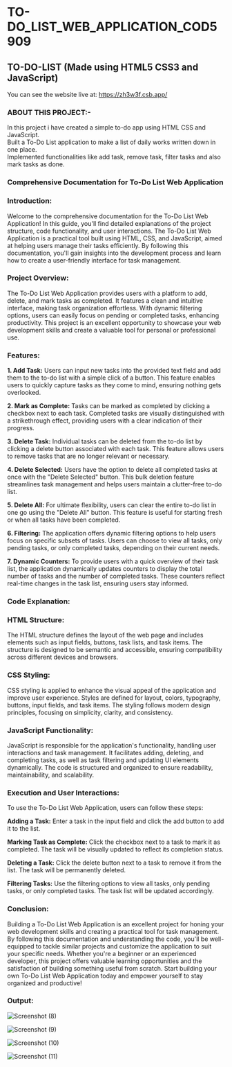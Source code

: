 # TO-DO_LIST_WEB_APPLICATION_COD5909

## TO-DO-LIST (Made using HTML5 CSS3 and JavaScript)

You can see the website live at: https://zh3w3f.csb.app/

### ABOUT THIS PROJECT:-

In this project i have created a simple to-do app using HTML CSS and JavaScript.  
Built a To-Do List application to make a list of daily works written down in one place.  
Implemented functionalities like add task, remove task, filter tasks and also mark tasks as done.  

### Comprehensive Documentation for To-Do List Web Application

### Introduction:   
Welcome to the comprehensive documentation for the To-Do List Web Application! 
In this guide, you'll find detailed explanations of the project structure, code functionality, and user interactions. 
The To-Do List Web Application is a practical tool built using HTML, CSS, and JavaScript, aimed at helping users manage their tasks efficiently. 
By following this documentation, you'll gain insights into the development process and learn how to create a user-friendly interface for task management.

### Project Overview:  
The To-Do List Web Application provides users with a platform to add, delete, and mark tasks as completed.
It features a clean and intuitive interface, making task organization effortless. 
With dynamic filtering options, users can easily focus on pending or completed tasks, enhancing productivity. 
This project is an excellent opportunity to showcase your web development skills and create a valuable tool for personal or professional use.

### Features:

**1. Add Task:**
Users can input new tasks into the provided text field and add them to the to-do list with a simple click of a button.
This feature enables users to quickly capture tasks as they come to mind, ensuring nothing gets overlooked.

**2. Mark as Complete:**
Tasks can be marked as completed by clicking a checkbox next to each task.
Completed tasks are visually distinguished with a strikethrough effect, providing users with a clear indication of their progress.

**3. Delete Task:**
Individual tasks can be deleted from the to-do list by clicking a delete button associated with each task.
This feature allows users to remove tasks that are no longer relevant or necessary.

**4. Delete Selected:**
Users have the option to delete all completed tasks at once with the "Delete Selected" button.
This bulk deletion feature streamlines task management and helps users maintain a clutter-free to-do list.

**5. Delete All:**
For ultimate flexibility, users can clear the entire to-do list in one go using the "Delete All" button.
This feature is useful for starting fresh or when all tasks have been completed.

**6. Filtering:**
The application offers dynamic filtering options to help users focus on specific subsets of tasks.
Users can choose to view all tasks, only pending tasks, or only completed tasks, depending on their current needs.

**7. Dynamic Counters:**
To provide users with a quick overview of their task list, the application dynamically updates counters to display the total number of tasks and the number of completed tasks.
These counters reflect real-time changes in the task list, ensuring users stay informed.

### Code Explanation:

### HTML Structure:
The HTML structure defines the layout of the web page and includes elements such as input fields, buttons, task lists, and task items. 
The structure is designed to be semantic and accessible, ensuring compatibility across different devices and browsers.

### CSS Styling:
CSS styling is applied to enhance the visual appeal of the application and improve user experience.
Styles are defined for layout, colors, typography, buttons, input fields, and task items. The styling follows modern design principles, focusing on simplicity, clarity, and consistency.

### JavaScript Functionality:
JavaScript is responsible for the application's functionality, handling user interactions and task management. 
It facilitates adding, deleting, and completing tasks, as well as task filtering and updating UI elements dynamically. 
The code is structured and organized to ensure readability, maintainability, and scalability.

### Execution and User Interactions:  
To use the To-Do List Web Application, users can follow these steps:

**Adding a Task:** Enter a task in the input field and click the add button to add it to the list.

**Marking Task as Complete:** Click the checkbox next to a task to mark it as completed. 
                          The task will be visually updated to reflect its completion status.
                          
**Deleting a Task:** Click the delete button next to a task to remove it from the list. 
                 The task will be permanently deleted.
                 
**Filtering Tasks:** Use the filtering options to view all tasks, only pending tasks, or only completed tasks. 
                 The task list will be updated accordingly.
                 
### Conclusion:  
Building a To-Do List Web Application is an excellent project for honing your web development skills and creating a practical tool for task management. 
By following this documentation and understanding the code, you'll be well-equipped to tackle similar projects and customize the application to suit your specific needs. Whether you're a beginner or an experienced developer, this project offers valuable learning opportunities and the satisfaction of building something useful from scratch. Start building your own To-Do List Web Application today and empower yourself to stay organized and productive!

### Output:

![Screenshot (8)](https://github.com/mounika281005/TO-DO_LIST_WEB_APPLICATION_COD5909/assets/143736675/b95dce39-3dca-4c64-86f1-8ac09b16c548)

![Screenshot (9)](https://github.com/mounika281005/TO-DO_LIST_WEB_APPLICATION_COD5909/assets/143736675/816713e9-5c64-44fe-9039-e6c345531d3a)

![Screenshot (10)](https://github.com/mounika281005/TO-DO_LIST_WEB_APPLICATION_COD5909/assets/143736675/248b4320-22b7-4b6f-96cb-969dedd71a5f)

![Screenshot (11)](https://github.com/mounika281005/TO-DO_LIST_WEB_APPLICATION_COD5909/assets/143736675/84bc1509-f59a-452b-83bb-5017a1204454)
